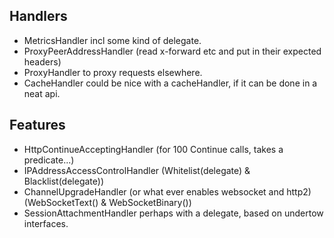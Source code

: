 ## Handlers

* MetricsHandler incl some kind of delegate.
* ProxyPeerAddressHandler (read x-forward etc and put in their expected headers)
* ProxyHandler to proxy requests elsewhere.
* CacheHandler could be nice with a cacheHandler, if it can be done in a neat api.

## Features

* HttpContinueAcceptingHandler (for 100 Continue calls, takes a predicate...)
* IPAddressAccessControlHandler (Whitelist(delegate) & Blacklist(delegate))
* ChannelUpgradeHandler (or what ever enables websocket and http2) (WebSocketText() & WebSocketBinary())
* SessionAttachmentHandler perhaps with a delegate, based on undertow interfaces.
